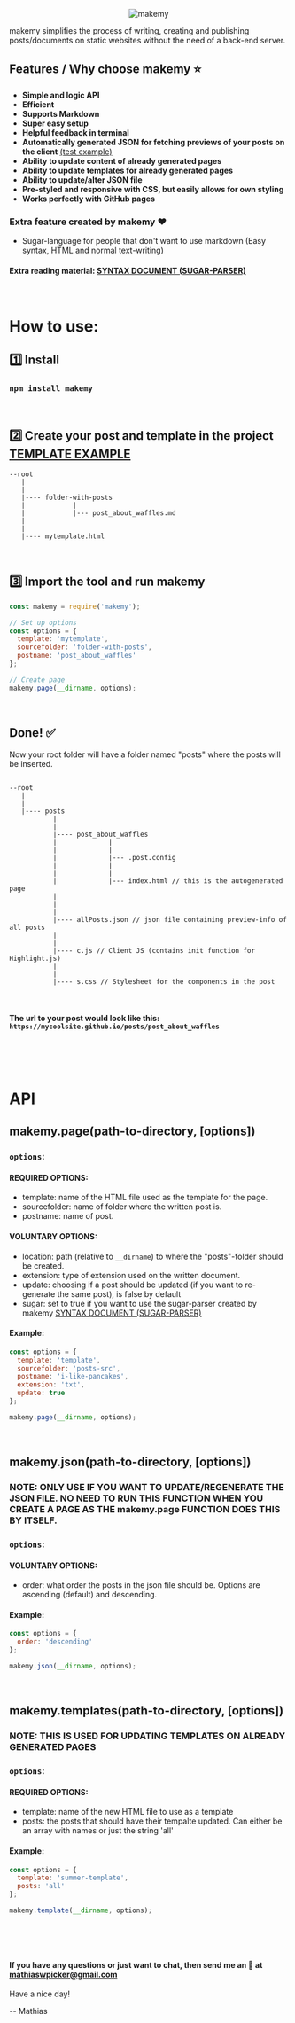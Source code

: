<p align="center">
<img src="/media/makemy.png" alt="makemy">
</p>

makemy simplifies the process of writing, creating and publishing posts/documents on static websites without the need of a back-end server.

## Features / Why choose makemy ⭐

- **Simple and logic API**
- **Efficient**
- **Supports Markdown**
- **Super easy setup**
- **Helpful feedback in terminal**
- **Automatically generated JSON for fetching previews of your posts on the client** [(test example)](/test/client.js)
- **Ability to update content of already generated pages**
- **Ability to update templates for already generated pages**
- **Ability to update/alter JSON file**
- **Pre-styled and responsive with CSS, but easily allows for own styling**
- **Works perfectly with GitHub pages**

### Extra feature created by makemy :heart:

- Sugar-language for people that don't want to use markdown (Easy syntax, HTML and normal text-writing)

#### Extra reading material: [SYNTAX DOCUMENT (SUGAR-PARSER)](/SYNTAX-DOCUMENT.md)

&nbsp;

# How to use:

## 1️⃣ Install

### `npm install makemy`

&nbsp;

## 2️⃣ Create your post and template in the project [TEMPLATE EXAMPLE](/test/template.html)

```
--root
   |
   |
   |---- folder-with-posts
   |            |
   |            |--- post_about_waffles.md
   |
   |
   |---- mytemplate.html

```

&nbsp;

## 3️⃣ Import the tool and run makemy

```js
const makemy = require('makemy');

// Set up options
const options = {
  template: 'mytemplate',
  sourcefolder: 'folder-with-posts',
  postname: 'post_about_waffles'
};

// Create page
makemy.page(__dirname, options);
```

&nbsp;

## Done! ✅

Now your root folder will have a folder named "posts" where the posts will be inserted.

```

--root
   |
   |
   |---- posts
           |
           |
           |---- post_about_waffles
           |             |
           |             |
           |             |--- .post.config
           |             |
           |             |
           |             |--- index.html // this is the autogenerated page
           |
           |
           |
           |---- allPosts.json // json file containing preview-info of all posts
           |
           |
           |---- c.js // Client JS (contains init function for Highlight.js)
           |
           |
           |---- s.css // Stylesheet for the components in the post

```

&nbsp;

#### The url to your post would look like this: `https://mycoolsite.github.io/posts/post_about_waffles`

&nbsp;

&nbsp;

# API

## makemy.page(path-to-directory, [options])

### `options`:

#### REQUIRED OPTIONS:

- template: name of the HTML file used as the template for the page.
- sourcefolder: name of folder where the written post is.
- postname: name of post.

#### VOLUNTARY OPTIONS:

- location: path (relative to `__dirname`) to where the "posts"-folder should be created.
- extension: type of extension used on the written document.
- update: choosing if a post should be updated (if you want to re-generate the same post), is false by default
- sugar: set to true if you want to use the sugar-parser created by makemy [SYNTAX DOCUMENT (SUGAR-PARSER)](/SYNTAX-DOCUMENT.md)

#### Example:

```js
const options = {
  template: 'template',
  sourcefolder: 'posts-src',
  postname: 'i-like-pancakes',
  extension: 'txt',
  update: true
};

makemy.page(__dirname, options);
```

&nbsp;

## makemy.json(path-to-directory, [options])

### NOTE: ONLY USE IF YOU WANT TO UPDATE/REGENERATE THE JSON FILE. NO NEED TO RUN THIS FUNCTION WHEN YOU CREATE A PAGE AS THE makemy.page FUNCTION DOES THIS BY ITSELF.

### `options`:

#### VOLUNTARY OPTIONS:

- order: what order the posts in the json file should be. Options are ascending (default) and descending.

#### Example:

```js
const options = {
  order: 'descending'
};

makemy.json(__dirname, options);
```

&nbsp;

## makemy.templates(path-to-directory, [options])

### NOTE: THIS IS USED FOR UPDATING TEMPLATES ON ALREADY GENERATED PAGES

### `options`:

#### REQUIRED OPTIONS:

- template: name of the new HTML file to use as a template
- posts: the posts that should have their tempalte updated. Can either be an array with names or just the string 'all'

#### Example:

```js
const options = {
  template: 'summer-template',
  posts: 'all'
};

makemy.template(__dirname, options);
```

&nbsp;

&nbsp;

#### If you have any questions or just want to chat, then send me an 📧 at mathiaswpicker@gmail.com

Have a nice day!

-- Mathias
